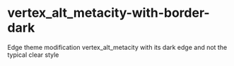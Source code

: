# vertex_alt_metacity-with-border-dark
Edge theme modification vertex_alt_metacity with its dark edge and not the typical clear style

